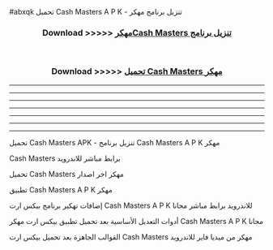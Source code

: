 #abxqk تحميل Cash Masters  A P K - تنزيل برنامج مهكر



<div align="center">
<h3>Download >>>>> <a href="https://runaway1.web.app/?sq=Cash Masters ">مهكرCash Masters  تنزيل برنامج</a></h3><br>

<h3>Download >>>>> <a href="https://runaway1.web.app/?sq=Cash Masters ">تحميل Cash Masters  مهكر</a></h3>
</div>


----------------------------------------------------------

----------------------------------------------------------

----------------------------------------------------------

----------------------------------------------------------

----------------------------------------------------------

----------------------------------------------------------

----------------------------------------------------------

تحميل Cash Masters  APK - تنزيل برنامج Cash Masters  A P K مهكر

Cash Masters  برابط مباشر للاندرويد

تحميل Cash Masters  مهكر اخر اصدار

تطبيق Cash Masters  A P K مهكر

إضافات تهكير برنامج بيكس ارت Cash Masters  A P K للاندرويد برابط مباشر مجانا

أدوات التعديل الأساسية بعد تحميل تطبيق بيكس ارت مهكر Cash Masters  A P K مجانا

القوالب الجاهزة بعد تحميل بيكس ارت Cash Masters  مهكر من ميديا فاير للاندرويد


